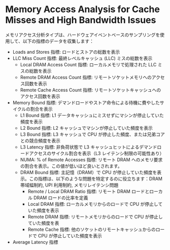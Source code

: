 # Memory Access Analysis for Cache Misses and High Bandwidth Issues
メモリアクセス分析タイプは、ハードウェアイベントベースのサンプリングを使用して、以下の指標のデータを収集します：
- Loads and Stores 指標: ロードとストアの総数を表示
- LLC Miss Count 指標: 最終レベルキャッシュ (LLC) ミスの総数を表示
  - Local DRAM Access Count 指標: ローカルメモリで処理された LLC ミスの総数を表示
  - Remote DRAM Access Count 指標: リモートソケットメモリへのアクセス回数を表示
  - Remote Cache Access Count 指標: リモートソケットキャッシュへのアクセス回数を表示
- Memory Bound 指標: デマンドロードやストア命令による待機に費やしたサイクルの割合を表示
  - L1 Bound 指標: L1 データキャッシュにミスせずにマシンが停止していた頻度を表示
  - L2 Bound 指標: L2 キャッシュでマシンが停止していた頻度を表示
  - L3 Bound 指標: L3 キャッシュで CPU が停止した頻度、または兄弟コアとの競合頻度を表示
  - L3 Latency 指標: 非負荷状態で L3 キャッシュヒットによるデマンドロードアクセスのサイクル割合を表示（L3 レイテンシ制限の可能性あり）
  - NUMA: % of Remote Accesses 指標: リモート DRAM へのメモリ要求の割合を表示。この値が低いほど良いとされます。
  - DRAM Bound 指標: 主記憶（DRAM）で CPU が停止していた頻度を表示。この指標は、以下のような問題を特定するのに役立ちます：DRAM 帯域幅制約, UPI 利用制約, メモリレイテンシ問題
    - Remote / Local DRAM Ratio 指標: リモート DRAM ロードとローカル DRAM ロードの比率を定義
    - Local DRAM 指標: ローカルメモリからのロードで CPU が停止していた頻度を表示
    - Remote DRAM 指標: リモートメモリからのロードで CPU が停止していた頻度を表 
    - Remote Cache 指標: 他のソケットのリモートキャッシュからのロードで CPU が停止していた頻度を表示
- Average Latency 指標
